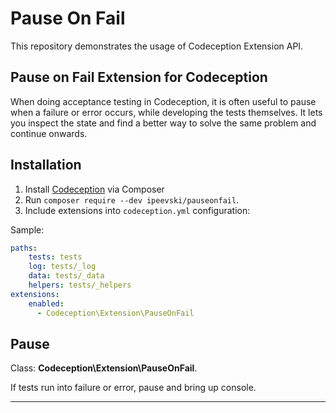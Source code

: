 Pause On Fail
========

This repository demonstrates the usage of Codeception Extension API.

## Pause on Fail Extension for Codeception

When doing acceptance testing in Codeception, it is often useful to pause when a failure or error occurs, while developing the tests themselves. It lets you inspect the state and find a better way to solve the same problem and continue onwards.

## Installation

1. Install [Codeception](http://codeception.com) via Composer
2. Run `composer require --dev ipeevski/pauseonfail`.
3. Include extensions into `codeception.yml` configuration:

Sample:

``` yaml
paths:
    tests: tests
    log: tests/_log
    data: tests/_data
    helpers: tests/_helpers
extensions:
    enabled:
      - Codeception\Extension\PauseOnFail

```

## Pause

Class: **Codeception\Extension\PauseOnFail**.

If tests run into failure or error, pause and bring up console.

-----
